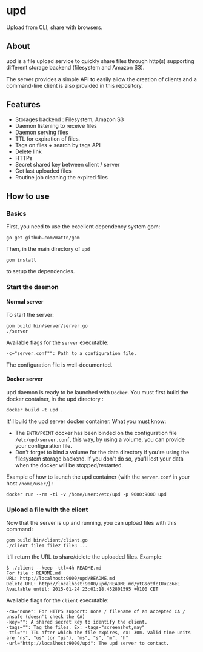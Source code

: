 # upd

Upload from CLI, share with browsers.

## About

upd is a file upload service to quickly share files through http(s) supporting different storage backend (filesystem and Amazon S3).

The server provides a simple API to easily allow the creation of clients and a command-line client is also provided in this repository.


## Features

  * Storages backend : Filesystem, Amazon S3
  * Daemon listening to receive files 
  * Daemon serving files
  * TTL for expiration of files.
  * Tags on files + search by tags API
  * Delete link 
  * HTTPs 
  * Secret shared key between client / server
  * Get last uploaded files
  * Routine job cleaning the expired files

## How to use

### Basics

First, you need to use the excellent dependency system gom:

```
go get github.com/mattn/gom
```

Then, in the main directory of `upd`

```
gom install
```

to setup the dependencies.

### Start the daemon

#### Normal server

To start the server:

```
gom build bin/server/server.go
./server
```

Available flags for the `server` executable:

```
-c="server.conf"": Path to a configuration file.
```

The configuration file is well-documented.

#### Docker server

upd daemon is ready to be launched with `Docker`. You must first build the docker container, in the upd directory :

```
docker build -t upd .
```

It'll build the upd server docker container. What you must know:
  * The `ENTRYPOINT` docker has been binded on the configuration file `/etc/upd/server.conf`, this way, by using a volume, you can provide your configuration file.
  * Don't forget to bind a volume for the data directory if you're using the filesystem storage backend. If you don't do so, you'll lost your data when the docker will be stopped/restarted.

Example of how to launch the upd container (with the `server.conf` in your host `/home/user/`) :

```
docker run --rm -ti -v /home/user:/etc/upd -p 9000:9000 upd
```

### Upload a file with the client

Now that the server is up and running, you can upload files with this command:

```
gom build bin/client/client.go
./client file1 file2 file3 ...
```

it'll return the URL to share/delete the uploaded files. Example:
```
$ ./client --keep -ttl=4h README.md
For file : README.md
URL: http://localhost:9000/upd/README.md
Delete URL: http://localhost:9000/upd/README.md/ytGsotfcIUuZZ6eL
Available until: 2015-01-24 23:01:18.452801595 +0100 CET
```

Available flags for the `client` executable:

```
-ca="none": For HTTPS support: none / filename of an accepted CA / unsafe (doesn't check the CA)
-key="": A shared secret key to identify the client.
-tags="": Tag the files. Ex: -tags="screenshot,may"
-ttl="": TTL after which the file expires, ex: 30m. Valid time units are "ns", "us" (or "µs"), "ms", "s", "m", "h"
-url="http://localhost:9000/upd": The upd server to contact.
```
